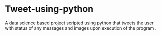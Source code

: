 # Tweet-using-python
A data science based project scripted using python that tweets the user with status of any messages and images upon execution of the program .
